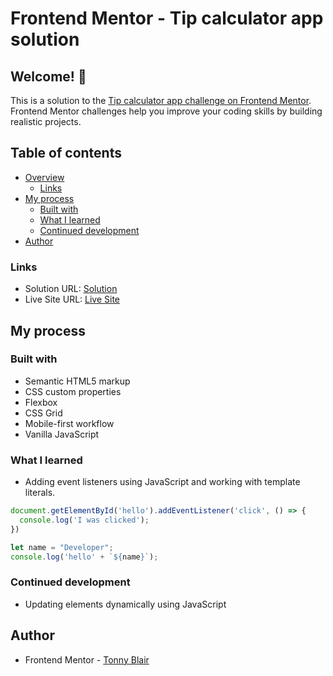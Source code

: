 # Frontend Mentor - Tip calculator app solution

## Welcome! 👋

This is a solution to the [Tip calculator app challenge on Frontend Mentor](https://www.frontendmentor.io/challenges/tip-calculator-app-ugJNGbJUX). Frontend Mentor challenges help you improve your coding skills by building realistic projects.

## Table of contents

- [Overview](#overview)
  - [Links](#links)
- [My process](#my-process)
  - [Built with](#built-with)
  - [What I learned](#what-i-learned)
  - [Continued development](#continued-development)
- [Author](#author)

### Links

- Solution URL: [Solution](https://github.com/Tonny-Blair-Daniel/Tip_Calculator.git)
- Live Site URL: [Live Site](https://tonny-blair-daniel.github.io/Tip_Calculator/)

## My process

### Built with

- Semantic HTML5 markup
- CSS custom properties
- Flexbox
- CSS Grid
- Mobile-first workflow
- Vanilla JavaScript

### What I learned

- Adding event listeners using JavaScript and working with template literals.

```js
document.getElementById('hello').addEventListener('click', () => {
  console.log('I was clicked');
})

let name = "Developer";
console.log('hello' + `${name}`);
```

### Continued development

- Updating elements dynamically using JavaScript

## Author

- Frontend Mentor - [Tonny Blair]()
